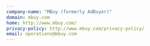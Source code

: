 ```yaml
---
company-name: "MBuy (formerly AdBuyer)"
domain: mbuy.com
home: http://www.mbuy.com/
privacy-policy: http://www.mbuy.com/privacy-policy/
email: operations@mbuy.com
---
```




